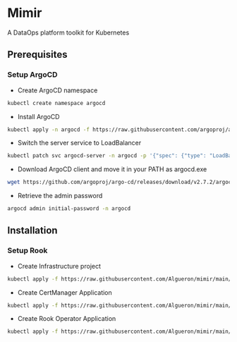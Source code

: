 # Mimir
A DataOps platform toolkit for Kubernetes

## Prerequisites

### Setup ArgoCD

- Create ArgoCD namespace
````bash
kubectl create namespace argocd
````

- Install ArgoCD
````bash
kubectl apply -n argocd -f https://raw.githubusercontent.com/argoproj/argo-cd/stable/manifests/install.yaml
````

- Switch the server service to LoadBalancer
````bash
kubectl patch svc argocd-server -n argocd -p '{"spec": {"type": "LoadBalancer"}}'
````

- Download ArgoCD client and move it in your PATH as argocd.exe
````bash
wget https://github.com/argoproj/argo-cd/releases/download/v2.7.2/argocd-windows-amd64.exe
````

- Retrieve the admin password
````bash
argocd admin initial-password -n argocd
````

## Installation

### Setup Rook

- Create Infrastructure project
````bash
kubectl apply -f https://raw.githubusercontent.com/Algueron/mimir/main/manifests/infrastructure-argo-project.yaml
````
- Create CertManager Application
````bash
kubectl apply -f https://raw.githubusercontent.com/Algueron/mimir/main/manifests/certmanager.yaml
````
- Create Rook Operator Application
````bash
kubectl apply -f https://raw.githubusercontent.com/Algueron/mimir/main/manifests/rook-operator.yaml
````
